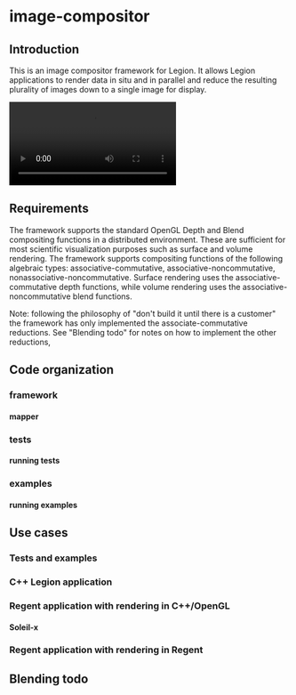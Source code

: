 # image-compositor

## Introduction
This is an image compositor framework for Legion.  It allows Legion applications to render data in situ and in parallel and reduce the resulting plurality of images down to a single image for display.

<video controls="controls">
<source type="video/m4v" src="doc/isav_workshop_sc17_presentation.m4v"></source>
</video>

## Requirements
The framework supports the standard OpenGL Depth and Blend compositing functions in a distributed environment.
These are sufficient for most scientific visualization purposes such as surface and volume rendering.
The framework supports compositing functions of the following algebraic types:
associative-commutative, associative-noncommutative, nonassociative-noncommutative.
Surface rendering uses the associative-commutative depth functions, while volume rendering uses the associative-noncommutative blend functions.

Note: following the philosophy of "don't build it until there is a customer" the framework has only implemented the associate-commutative reductions.
See "Blending todo" for notes on how to implement the other reductions,

## Code organization

### framework
#### mapper
### tests
#### running tests
### examples
#### running examples

## Use cases
### Tests and examples
### C++ Legion application
### Regent application with rendering in C++/OpenGL
#### Soleil-x
### Regent application with rendering in Regent

## Blending todo

